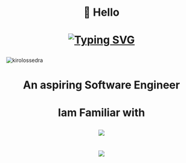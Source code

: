 # <p align="center">👋 Hello  </p>

# <p align="center">   [![Typing SVG](https://readme-typing-svg.demolab.com?font=Fira+Code&weight=700&pause=500&color=856969&center=true&width=435&lines=Iam+Kirolos+Sedra)](https://git.io/typing-svg)  </p>

<p align="left"> <img src="https://komarev.com/ghpvc/?username=kirolossedra&label=Profile%20views&color=0e75b6&style=flat" alt="kirolossedra" /> </p>




# <p align="center"> An aspiring Software Engineer   </p>



 
  
  


#  <p align="center"> Iam Familiar with </p>
<p align="center">
  <a href="https://skillicons.dev">
    <img src="https://skillicons.dev/icons?i=github,flutter,cpp,cmake,c,java,qt,css,javascript,py,matlab,linux,unity,tensorflow,opencv,ros,azure,pytorch,dart,docker,git,gitlab,github,kubernetes,maven,postman,mongodb,apple,spring;" />
  </a>
</p>

# <p align="center">![](https://github-readme-stats.vercel.app/api?username=kirolossedra&show_icons=true&theme=transparent)  </p>






